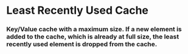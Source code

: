 # Least Recently Used Cache

### Key/Value cache with a maximum size.  If a new element is added to the cache, which is already at full size, the least recently used element is dropped from the cache.
